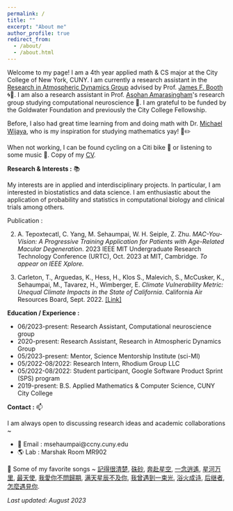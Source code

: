 ```yaml
---
permalink: /
title: ""
excerpt: "About me"
author_profile: true
redirect_from: 
  - /about/
  - /about.html
---
```


Welcome to my page! I am a 4th year applied math & CS major at the City College of New York, CUNY. I am currently a research assistant in the [Research in Atmospheric Dynamics Group](https://jfbooth.ccny.cuny.edu/) advised by Prof. [James F. Booth](https://www.ccny.cuny.edu/profiles/james-booth) 🌀🌊. I am also a research assistant in Prof. [Asohan Amarasingham](https://math.sci.ccny.cuny.edu/person/asohan-amarasingham/)'s research group studying computational neuroscience 🧠. I am grateful to be funded by the Goldwater Foundation and previously the City College Fellowship.

Before, I also had great time learning from and doing math with Dr. [Michael Wijaya](https://holdfirst.wordpress.com/), who is my inspiration for studying mathematics yay! 📔✏️

When not working, I can be found cycling on a Citi bike 🚴 or listening to some music 🎵. Copy of my [CV](https://www.dropbox.com/s/8a0xrox1815phcv/MS_CV_P_07_2023.pdf?dl=0). 

<b>Research & Interests :</b> 📚

My interests are in applied and interdisciplinary projects. In particular, I am interested in biostatistics and data science. I am enthusiastic about the application of probability and statistics in computational biology and clinical trials among others.   

Publication : 

2. A. Tepoxtecatl, C. Yang, M. Sehaumpai, W. H. Seiple, Z. Zhu. *MAC-You-Vision: A Progressive Training Application for Patients with Age-Related Macular Degeneration*. 2023 IEEE MIT Undergraduate Research Technology Conference (URTC), Oct. 2023 at MIT, Cambridge. *To appear on IEEE Xplore.* 

1. Carleton, T., Arguedas, K., Hess, H., Klos S., Malevich, S., McCusker, K., Sehaumpai, M., Tavarez, H., Wimberger, E. *Climate Vulnerability Metric: Unequal Climate Impacts in the State of California*. California Air Resources Board, Sept. 2022. [[Link]](https://ww2.arb.ca.gov/sites/default/files/2022-11/2022-sp-appendix-k-climate-vulnerability-metric_0.pdf)

<b>Education / Experience :</b> 

- 06/2023-present: Research Assistant, Computational neuroscience group 
- 2020-present: Research Assistant, Research in Atmospheric Dynamics Group
- 05/2023-present: Mentor, Science Mentorship Institute (sci-MI)
- 05/2022-08/2022: Research Intern, Rhodium Group LLC
- 05/2022-08/2022: Student participant, Google Software Product Sprint (SPS) program
- 2019-present: B.S. Applied Mathematics & Computer Science, CUNY City College

<b>Contact :</b> 📫

I am always open to discussing research ideas and academic collaborations ~ 

- 📧 Email : msehaumpai<span>@<span>ccny.cuny.edu 
- 🌎 Lab : Marshak Room MR902

🎵 Some of my favorite songs ~ [記得很清楚](https://www.youtube.com/watch?v=bNC0HXdaDig), [硃砂](https://www.youtube.com/watch?v=rrEs9SzTxPo), [奔赴星空](https://www.youtube.com/watch?v=V-8YuvTLMl8), [一念逍遙](https://www.youtube.com/watch?v=RT8P742zPB4), [星河万里](https://www.youtube.com/watch?v=K7_b9LAjf7k), [最天使](https://www.youtube.com/watch?v=azynen7n8cw), [我愛你不問歸期](https://www.youtube.com/watch?v=zaCsjAV-xC4), [满天星辰不及你](https://www.youtube.com/watch?v=u1DN6TT78IE), [我曾遇到一束光](https://www.youtube.com/watch?v=3jOKM1HYddY), [浴火成诗](https://www.youtube.com/watch?v=ysbkoZBJXWM), [后继者](https://www.youtube.com/watch?v=JNB15iGztrY), [怎麼遇見你](https://www.youtube.com/watch?v=BQqf7AuZpYM).

*Last updated: August 2023*